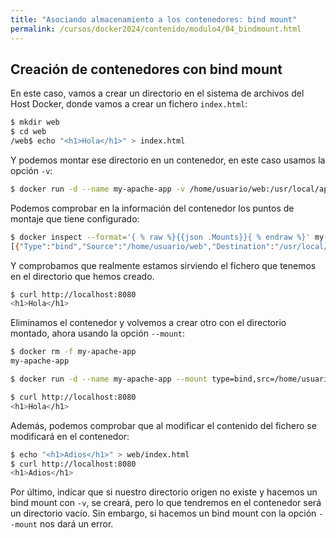 ```yaml
---
title: "Asociando almacenamiento a los contenedores: bind mount"
permalink: /cursos/docker2024/contenido/modulo4/04_bindmount.html
---
```


## Creación de contenedores con bind mount

En este caso, vamos a crear un directorio en el sistema de archivos del Host Docker, donde vamos a crear un fichero `index.html`:

```bash
$ mkdir web
$ cd web
/web$ echo "<h1>Hola</h1>" > index.html
```

Y podemos montar ese directorio en un contenedor, en este caso usamos la opción `-v`:

```bash
$ docker run -d --name my-apache-app -v /home/usuario/web:/usr/local/apache2/htdocs -p 8080:80 httpd:2.4
```

Podemos comprobar en la información del contenedor los puntos de montaje que tiene configurado:

```bash
$ docker inspect --format='{ % raw %}{{json .Mounts}}{ % endraw %}' my-apache-app 
[{"Type":"bind","Source":"/home/usuario/web","Destination":"/usr/local/apache2/htdocs","Mode":"","RW":true,"Propagation":"rprivate"}]
```

Y comprobamos que realmente estamos sirviendo el fichero que tenemos en el directorio que hemos creado.

```bash
$ curl http://localhost:8080
<h1>Hola</h1>
```

Eliminamos el contenedor y volvemos a crear otro con el directorio montado, ahora usando la opción `--mount`:

```bash
$ docker rm -f my-apache-app 
my-apache-app

$ docker run -d --name my-apache-app --mount type=bind,src=/home/usuario/web,dst=/usr/local/apache2/htdocs -p 8080:80 httpd:2.4

$ curl http://localhost:8080
<h1>Hola</h1>
```

Además, podemos comprobar que al modificar el contenido del fichero se modificará en el contenedor:

```bash
$ echo "<h1>Adios</h1>" > web/index.html 
$ curl http://localhost:8080
<h1>Adios</h1>
```

Por último, indicar que si nuestro directorio origen no existe y hacemos un bind mount con `-v`, se creará, pero lo que tendremos en el contenedor será un directorio vacío. Sin embargo, si hacemos un bind mount con la opción `--mount` nos dará un error.

